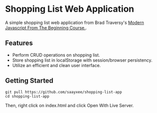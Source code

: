 # Shopping List Web Application

A simple shopping list web application from Brad Traversy's [Modern Javascript From The Beginning Course.](https://www.traversymedia.com/modern-javascript-2-0).

## Features

- Perform CRUD operations on shopping list.
- Store shopping list in localStorage with session/browser persistency.
- Utilize an efficient and clean user interface.

## Getting Started

```
git pull https://github.com/saayxee/shopping-list-app
cd shopping-list-app
```

Then, right click on index.html and click Open With Live Server.
